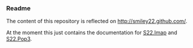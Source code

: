 ### Readme

The content of this repository is reflected on http://smiley22.github.com/.

At the moment this just contains the documentation for [S22.Imap](http://smiley22.github.com/S22.Imap/Documentation/)
and [S22.Pop3](http://smiley22.github.com/S22.Pop3/Documentation/).
